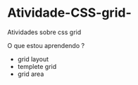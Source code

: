 # Atividade-CSS-grid-
Atividades sobre css grid 

O que estou aprendendo ?
 - grid layout 
 - templete grid
 - grid area 
